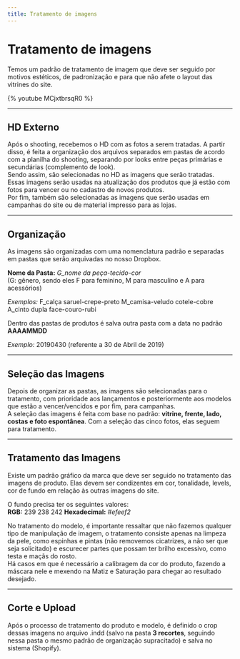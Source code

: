 ```yaml
---
title: Tratamento de imagens
---
```


# Tratamento de imagens
Temos um padrão de tratamento de imagem que deve ser seguido por motivos estéticos, de padronização e para que não afete o layout das vitrines do site.

{% youtube MCjxtbrsqR0 %}

___
## HD Externo
Após o shooting, recebemos o HD com as fotos a serem tratadas. A partir disso, é feita a organização dos arquivos separados em pastas de acordo com a planilha do shooting, separando por looks entre peças primárias e secundárias (complemento de look).  
Sendo assim, são selecionadas no HD as imagens que serão tratadas. Essas imagens serão usadas na atualização dos produtos que já estão com fotos para vencer ou no cadastro de novos produtos.  
Por fim, também são selecionadas as imagens que serão usadas em campanhas do site ou de material impresso para as lojas.

___
## Organização
As imagens são organizadas com uma nomenclatura padrão e separadas em pastas que serão arquivadas no nosso Dropbox.  

  **Nome da Pasta:** *G_nome da peça-tecido-cor*  
  (G: gênero, sendo eles F para feminino, M para masculino e A para acessórios)  

  *Exemplos:*
  F_calça saruel-crepe-preto
  M_camisa-veludo cotele-cobre
  A_cinto dupla face-couro-rubi

Dentro das pastas de produtos é salva outra pasta com a data no padrão **AAAAMMDD**

  *Exemplo:* 20190430 (referente a 30 de Abril de 2019)

___
## Seleção das Imagens
Depois de organizar as pastas, as imagens são selecionadas para o tratamento, com prioridade aos lançamentos e posteriormente aos modelos que estão a vencer/vencidos e por fim, para campanhas.  
A seleção das imagens é feita com base no padrão: **vitrine, frente, lado, costas e foto espontânea**. Com a seleção das cinco fotos, elas seguem para tratamento.

___
## Tratamento das Imagens
Existe um padrão gráfico da marca que deve ser seguido no tratamento das imagens de produto. Elas devem ser condizentes em cor, tonalidade, levels, cor de fundo em relação às outras imagens do site.  

  O fundo precisa ter os seguintes valores:  
  **RGB:** 239 238 242
  **Hexadecimal:** *#efeef2*

No tratamento do modelo, é importante ressaltar que não fazemos qualquer tipo de manipulação de imagem, o tratamento consiste apenas na limpeza da pele, como espinhas e pintas (não removemos cicatrizes, a não ser que seja solicitado) e escurecer partes que possam ter brilho excessivo, como testa e maçãs do rosto.  
Há casos em que é necessário a calibragem da cor do produto, fazendo a máscara nele e mexendo na Matiz e Saturação para chegar ao resultado desejado.

___
## Corte e Upload
Após o processo de tratamento do produto e modelo, é definido o crop dessas imagens no arquivo .indd (salvo na pasta __3 recortes__, seguindo nessa pasta o mesmo padrão de organização supracitado) e salva no sistema (Shopify).

